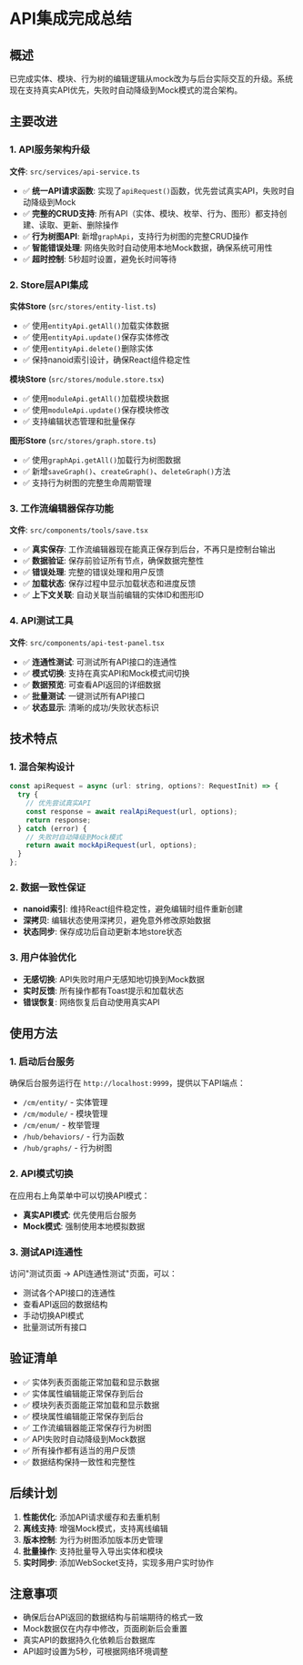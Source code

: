 # API集成完成总结

## 概述

已完成实体、模块、行为树的编辑逻辑从mock改为与后台实际交互的升级。系统现在支持真实API优先，失败时自动降级到Mock模式的混合架构。

## 主要改进

### 1. API服务架构升级

**文件**: `src/services/api-service.ts`

- ✅ **统一API请求函数**: 实现了`apiRequest()`函数，优先尝试真实API，失败时自动降级到Mock
- ✅ **完整的CRUD支持**: 所有API（实体、模块、枚举、行为、图形）都支持创建、读取、更新、删除操作
- ✅ **行为树图API**: 新增`graphApi`，支持行为树图的完整CRUD操作
- ✅ **智能错误处理**: 网络失败时自动使用本地Mock数据，确保系统可用性
- ✅ **超时控制**: 5秒超时设置，避免长时间等待

### 2. Store层API集成

**实体Store** (`src/stores/entity-list.ts`)
- ✅ 使用`entityApi.getAll()`加载实体数据
- ✅ 使用`entityApi.update()`保存实体修改
- ✅ 使用`entityApi.delete()`删除实体
- ✅ 保持nanoid索引设计，确保React组件稳定性

**模块Store** (`src/stores/module.store.tsx`)
- ✅ 使用`moduleApi.getAll()`加载模块数据
- ✅ 使用`moduleApi.update()`保存模块修改
- ✅ 支持编辑状态管理和批量保存

**图形Store** (`src/stores/graph.store.ts`)
- ✅ 使用`graphApi.getAll()`加载行为树图数据
- ✅ 新增`saveGraph()`、`createGraph()`、`deleteGraph()`方法
- ✅ 支持行为树图的完整生命周期管理

### 3. 工作流编辑器保存功能

**文件**: `src/components/tools/save.tsx`

- ✅ **真实保存**: 工作流编辑器现在能真正保存到后台，不再只是控制台输出
- ✅ **数据验证**: 保存前验证所有节点，确保数据完整性
- ✅ **错误处理**: 完整的错误处理和用户反馈
- ✅ **加载状态**: 保存过程中显示加载状态和进度反馈
- ✅ **上下文关联**: 自动关联当前编辑的实体ID和图形ID

### 4. API测试工具

**文件**: `src/components/api-test-panel.tsx`

- ✅ **连通性测试**: 可测试所有API接口的连通性
- ✅ **模式切换**: 支持在真实API和Mock模式间切换
- ✅ **数据预览**: 可查看API返回的详细数据
- ✅ **批量测试**: 一键测试所有API接口
- ✅ **状态显示**: 清晰的成功/失败状态标识

## 技术特点

### 1. 混合架构设计

```javascript
const apiRequest = async (url: string, options?: RequestInit) => {
  try {
    // 优先尝试真实API
    const response = await realApiRequest(url, options);
    return response;
  } catch (error) {
    // 失败时自动降级到Mock模式
    return await mockApiRequest(url, options);
  }
};
```

### 2. 数据一致性保证

- **nanoid索引**: 维持React组件稳定性，避免编辑时组件重新创建
- **深拷贝**: 编辑状态使用深拷贝，避免意外修改原始数据
- **状态同步**: 保存成功后自动更新本地store状态

### 3. 用户体验优化

- **无感切换**: API失败时用户无感知地切换到Mock数据
- **实时反馈**: 所有操作都有Toast提示和加载状态
- **错误恢复**: 网络恢复后自动使用真实API

## 使用方法

### 1. 启动后台服务

确保后台服务运行在 `http://localhost:9999`，提供以下API端点：

- `/cm/entity/` - 实体管理
- `/cm/module/` - 模块管理
- `/cm/enum/` - 枚举管理
- `/hub/behaviors/` - 行为函数
- `/hub/graphs/` - 行为树图

### 2. API模式切换

在应用右上角菜单中可以切换API模式：
- **真实API模式**: 优先使用后台服务
- **Mock模式**: 强制使用本地模拟数据

### 3. 测试API连通性

访问"测试页面 → API连通性测试"页面，可以：
- 测试各个API接口的连通性
- 查看API返回的数据结构
- 手动切换API模式
- 批量测试所有接口

## 验证清单

- ✅ 实体列表页面能正常加载和显示数据
- ✅ 实体属性编辑能正常保存到后台
- ✅ 模块列表页面能正常加载和显示数据
- ✅ 模块属性编辑能正常保存到后台
- ✅ 工作流编辑器能正常保存行为树图
- ✅ API失败时自动降级到Mock数据
- ✅ 所有操作都有适当的用户反馈
- ✅ 数据结构保持一致性和完整性

## 后续计划

1. **性能优化**: 添加API请求缓存和去重机制
2. **离线支持**: 增强Mock模式，支持离线编辑
3. **版本控制**: 为行为树图添加版本历史管理
4. **批量操作**: 支持批量导入导出实体和模块
5. **实时同步**: 添加WebSocket支持，实现多用户实时协作

## 注意事项

- 确保后台API返回的数据结构与前端期待的格式一致
- Mock数据仅在内存中修改，页面刷新后会重置
- 真实API的数据持久化依赖后台数据库
- API超时设置为5秒，可根据网络环境调整
